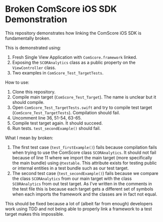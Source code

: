 # Broken ComScore iOS SDK Demonstration

This repository demonstrates how linking the ComScore iOS SDK is fundamentally broken.

This is demonstrated using:

1. Fresh Single View Application with `ComScore.framework` linked.
2. Exposing the `SCORAnalytics` class as a public property on the `ViewController` class.
3. Two examples in `ComScore_Test_TargetTests`.

How to use:

1. Clone this repository.
2. Compile main target (`ComScore_Test_Target`). The name is unclear but it should compile.
3. Open `ComScore_Test_TargetTests.swift` and try to compile test target (`ComScore_Test_TargetTests`). Compilation should fail.
4. Uncomment line 36, 51-54, 63-65.
5. Compile test target again. It should succeed.
6. Run tests. `test_secondExample()` should fail.

What I mean by broken:

1. The first test case (`test_firstExample()`) fails because compilation fails when trying to use the ComScore class `SCORAnalytics`. It should not fail because of line 11 where we import the main target (more specifically the main bundle) using `@testable`. This attribute exists for testing public or internal entities in a test bundle such as our test target. 
2. The second test case (`test_secondExample()`) fails because we compare the class `SCORAnalytics` from our main target with the class `SCORAnalytics` from out test target. As I've written in the comments in the test file this is because each target gets a different set of symbols when each imports the framework and the classes are in fact not equal.

This should be fixed because a lot of (albeit far from enough) developers work using TDD and not being able to properly link a framework to a test target makes this impossible.